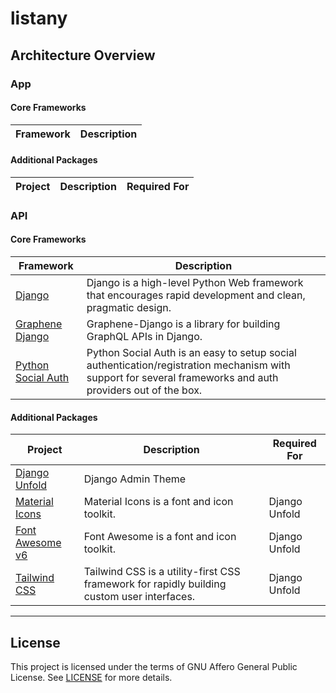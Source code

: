 # listany

## Architecture Overview

### App
#### Core Frameworks
| Framework | Description |
| --- | --- |


#### Additional Packages
| Project | Description | Required For |
| --- | --- | --- |



### API
#### Core Frameworks
| Framework | Description |
| --- | --- |
| [Django](https://www.djangoproject.com/) | Django is a high-level Python Web framework that encourages rapid development and clean, pragmatic design. |
| [Graphene Django](https://docs.graphene-python.org/projects/django/en/latest/) | Graphene-Django is a library for building GraphQL APIs in Django. |
| [Python Social Auth](https://python-social-auth.readthedocs.io/en/latest/) | Python Social Auth is an easy to setup social authentication/registration mechanism with support for several frameworks and auth providers out of the box. |

#### Additional Packages
| Project | Description | Required For |
| --- | --- | --- |
| [Django Unfold](https://github.com/remastr/django-unfold) | Django Admin Theme |
| [Material Icons](https://fonts.google.com/icons?selected=Material+Symbols+Outlined:arrow_forward:FILL@0;wght@400;GRAD@0;opsz@48) | Material Icons is a font and icon toolkit. | Django Unfold |
| [Font Awesome v6](https://fontawesome.com/v6/search?o=r&m=free) | Font Awesome is a font and icon toolkit. | Django Unfold |
| [Tailwind CSS](https://tailwindcss.com/) | Tailwind CSS is a utility-first CSS framework for rapidly building custom user interfaces. | Django Unfold |

---

## License
This project is licensed under the terms of GNU Affero General Public License.
See [LICENSE](LICENSE) for more details.
